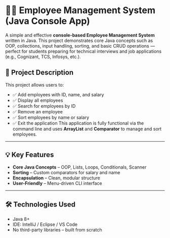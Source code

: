 # 🧑‍💼 Employee Management System (Java Console App)
A simple and effective **console-based Employee Management System** written in Java. This project demonstrates core Java concepts such as OOP, collections, input handling, sorting, and basic CRUD operations —
perfect for students preparing for technical interviews and job applications (e.g., Cognizant, TCS, Infosys, etc.).
## 📌 Project Description
This project allows users to:
- ✅ Add employees with ID, name, and salary
- ✅ Display all employees
- ✅ Search for employees by ID
- ✅ Remove an employee
- ✅ Sort employees by name or salary
- ✅ Exit the application
This application is fully functional via the command line and uses **ArrayList** and **Comparator** to manage and sort employees.
---
## 💡 Key Features

- **Core Java Concepts** – OOP, Lists, Loops, Conditionals, Scanner
- **Sorting** – Custom comparators for salary and name
- **Encapsulation** – Clean, modular structure
- **User-Friendly** – Menu-driven CLI interface
---
## 🛠 Technologies Used
- Java 8+
- IDE: IntelliJ / Eclipse / VS Code
- No third-party libraries – built from scratch


